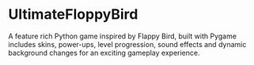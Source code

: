 # UltimateFloppyBird
A feature rich Python game inspired by Flappy Bird, built with Pygame  includes skins, power-ups, level progression, sound effects and dynamic background changes for an exciting gameplay experience.
